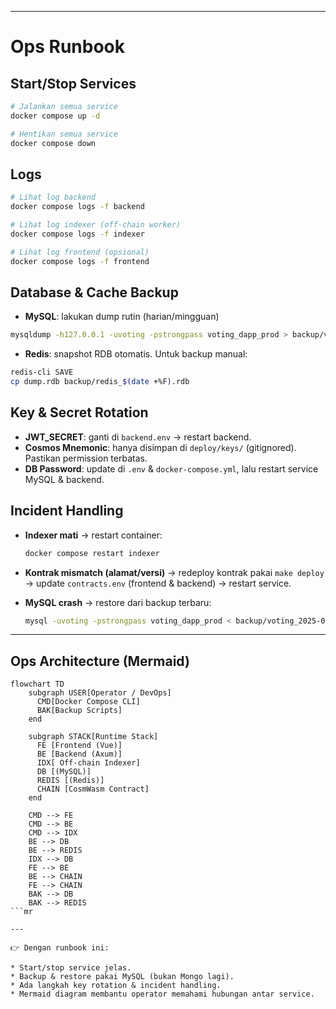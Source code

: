 
---

# Ops Runbook

## Start/Stop Services

```bash
# Jalankan semua service
docker compose up -d

# Hentikan semua service
docker compose down
```

## Logs

```bash
# Lihat log backend
docker compose logs -f backend

# Lihat log indexer (off-chain worker)
docker compose logs -f indexer

# Lihat log frontend (opsional)
docker compose logs -f frontend
```

## Database & Cache Backup

* **MySQL**: lakukan dump rutin (harian/mingguan)

```bash
mysqldump -h127.0.0.1 -uvoting -pstrongpass voting_dapp_prod > backup/voting_$(date +%F).sql
```

* **Redis**: snapshot RDB otomatis. Untuk backup manual:

```bash
redis-cli SAVE
cp dump.rdb backup/redis_$(date +%F).rdb
```

## Key & Secret Rotation

* **JWT\_SECRET**: ganti di `backend.env` → restart backend.
* **Cosmos Mnemonic**: hanya disimpan di `deploy/keys/` (gitignored). Pastikan permission terbatas.
* **DB Password**: update di `.env` & `docker-compose.yml`, lalu restart service MySQL & backend.

## Incident Handling

* **Indexer mati**
  → restart container:

  ```bash
  docker compose restart indexer
  ```

* **Kontrak mismatch (alamat/versi)**
  → redeploy kontrak pakai `make deploy` → update `contracts.env` (frontend & backend) → restart service.

* **MySQL crash**
  → restore dari backup terbaru:

  ```bash
  mysql -uvoting -pstrongpass voting_dapp_prod < backup/voting_2025-09-13.sql
  ```

---

## Ops Architecture (Mermaid)

```mermaid
flowchart TD
    subgraph USER[Operator / DevOps]
      CMD[Docker Compose CLI]
      BAK[Backup Scripts]
    end

    subgraph STACK[Runtime Stack]
      FE [Frontend (Vue)]
      BE [Backend (Axum)]
      IDX[ Off-chain Indexer]
      DB [(MySQL)]
      REDIS [(Redis)]
      CHAIN [CosmWasm Contract]
    end

    CMD --> FE
    CMD --> BE
    CMD --> IDX
    BE --> DB
    BE --> REDIS
    IDX --> DB
    FE --> BE
    BE --> CHAIN
    FE --> CHAIN
    BAK --> DB
    BAK --> REDIS
```mr

---

👉 Dengan runbook ini:

* Start/stop service jelas.
* Backup & restore pakai MySQL (bukan Mongo lagi).
* Ada langkah key rotation & incident handling.
* Mermaid diagram membantu operator memahami hubungan antar service.
